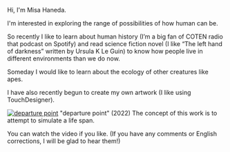 Hi, I'm Misa Haneda.

I'm interested in exploring the range of possibilities of how human can be.

So recently I like to learn about human history (I’m a big fan of COTEN radio that podcast on Spotify) and read science fiction novel (I like “The left hand of darkness” written by Ursula K Le Guin) to know how people live in different environments than we do now.

Someday I would like to learn about the ecology of other creatures like apes.

I have also recently begun to create my own artwork (I like using TouchDesigner).

[![departure point](https://i.vimeocdn.com/filter/overlay?src0=https%3A%2F%2Fi.vimeocdn.com%2Fvideo%2F1388422490-10859fb6ece378561e29e257fbaf4194baea9e99afc21496edd0bded3fd5f16f-d_1280x720&src1=https%3A%2F%2Ff.vimeocdn.com%2Fimages_v6%2Fshare%2Fplay_icon_overlay.png)](https://vimeo.com/685070269 "departure point - Click to Watch!")
"departure point" (2022)
The concept of this work is to attempt to simulate a life span.

You can watch the video if you like.
(If you have any comments or English corrections, I will be glad to hear them!)